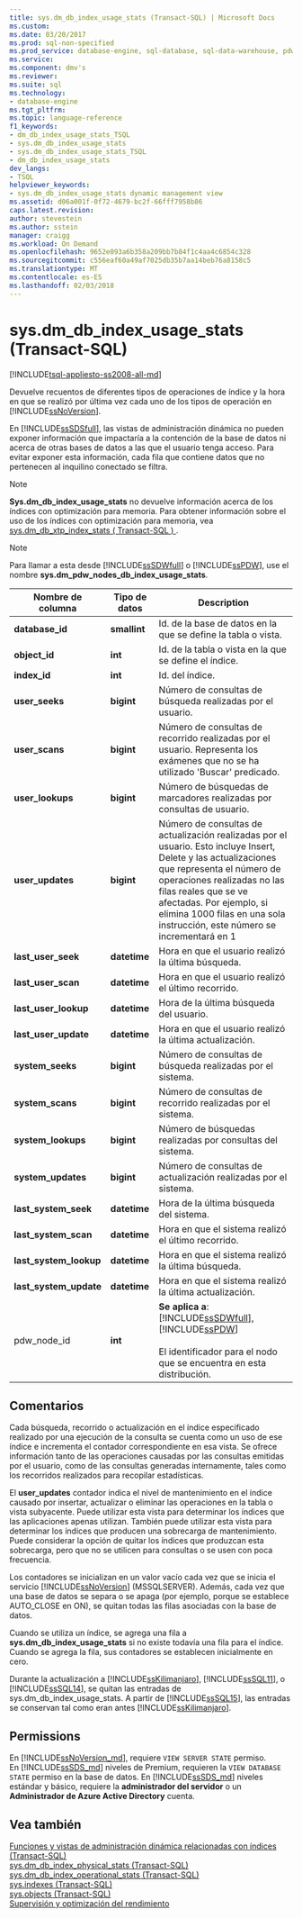 ```yaml
---
title: sys.dm_db_index_usage_stats (Transact-SQL) | Microsoft Docs
ms.custom: 
ms.date: 03/20/2017
ms.prod: sql-non-specified
ms.prod_service: database-engine, sql-database, sql-data-warehouse, pdw
ms.service: 
ms.component: dmv's
ms.reviewer: 
ms.suite: sql
ms.technology:
- database-engine
ms.tgt_pltfrm: 
ms.topic: language-reference
f1_keywords:
- dm_db_index_usage_stats_TSQL
- sys.dm_db_index_usage_stats
- sys.dm_db_index_usage_stats_TSQL
- dm_db_index_usage_stats
dev_langs:
- TSQL
helpviewer_keywords:
- sys.dm_db_index_usage_stats dynamic management view
ms.assetid: d06a001f-0f72-4679-bc2f-66fff7958b86
caps.latest.revision: 
author: stevestein
ms.author: sstein
manager: craigg
ms.workload: On Demand
ms.openlocfilehash: 9652e093a6b358a209bb7b84f1c4aa4c6854c328
ms.sourcegitcommit: c556eaf60a49af7025db35b7aa14beb76a8158c5
ms.translationtype: MT
ms.contentlocale: es-ES
ms.lasthandoff: 02/03/2018
---
```

# <a name="sysdmdbindexusagestats-transact-sql"></a>sys.dm_db_index_usage_stats (Transact-SQL)
[!INCLUDE[tsql-appliesto-ss2008-all-md](../../includes/tsql-appliesto-ss2008-all-md.md)]

  Devuelve recuentos de diferentes tipos de operaciones de índice y la hora en que se realizó por última vez cada uno de los tipos de operación en [!INCLUDE[ssNoVersion](../../includes/ssnoversion-md.md)].  
  
 En [!INCLUDE[ssSDSfull](../../includes/sssdsfull-md.md)], las vistas de administración dinámica no pueden exponer información que impactaría a la contención de la base de datos ni acerca de otras bases de datos a las que el usuario tenga acceso. Para evitar exponer esta información, cada fila que contiene datos que no pertenecen al inquilino conectado se filtra.  
  
> [!NOTE]  
>  **Sys.dm_db_index_usage_stats** no devuelve información acerca de los índices con optimización para memoria. Para obtener información sobre el uso de los índices con optimización para memoria, vea [sys.dm_db_xtp_index_stats &#40; Transact-SQL &#41; ](../../relational-databases/system-dynamic-management-views/sys-dm-db-xtp-index-stats-transact-sql.md).  
  
> [!NOTE]  
>  Para llamar a esta desde [!INCLUDE[ssSDWfull](../../includes/sssdwfull-md.md)] o [!INCLUDE[ssPDW](../../includes/sspdw-md.md)], use el nombre **sys.dm_pdw_nodes_db_index_usage_stats**.  
  
|Nombre de columna|Tipo de datos|Description|  
|-----------------|---------------|-----------------|  
|**database_id**|**smallint**|Id. de la base de datos en la que se define la tabla o vista.|  
|**object_id**|**int**|Id. de la tabla o vista en la que se define el índice.|  
|**index_id**|**int**|Id. del índice.|  
|**user_seeks**|**bigint**|Número de consultas de búsqueda realizadas por el usuario.|  
|**user_scans**|**bigint**|Número de consultas de recorrido realizadas por el usuario. Representa los exámenes que no se ha utilizado 'Buscar' predicado.|  
|**user_lookups**|**bigint**|Número de búsquedas de marcadores realizadas por consultas de usuario.|  
|**user_updates**|**bigint**|Número de consultas de actualización realizadas por el usuario. Esto incluye Insert, Delete y las actualizaciones que representa el número de operaciones realizadas no las filas reales que se ve afectadas. Por ejemplo, si elimina 1000 filas en una sola instrucción, este número se incrementará en 1|  
|**last_user_seek**|**datetime**|Hora en que el usuario realizó la última búsqueda.|  
|**last_user_scan**|**datetime**|Hora en que el usuario realizó el último recorrido.|  
|**last_user_lookup**|**datetime**|Hora de la última búsqueda del usuario.|  
|**last_user_update**|**datetime**|Hora en que el usuario realizó la última actualización.|  
|**system_seeks**|**bigint**|Número de consultas de búsqueda realizadas por el sistema.|  
|**system_scans**|**bigint**|Número de consultas de recorrido realizadas por el sistema.|  
|**system_lookups**|**bigint**|Número de búsquedas realizadas por consultas del sistema.|  
|**system_updates**|**bigint**|Número de consultas de actualización realizadas por el sistema.|  
|**last_system_seek**|**datetime**|Hora de la última búsqueda del sistema.|  
|**last_system_scan**|**datetime**|Hora en que el sistema realizó el último recorrido.|  
|**last_system_lookup**|**datetime**|Hora en que el sistema realizó la última búsqueda.|  
|**last_system_update**|**datetime**|Hora en que el sistema realizó la última actualización.|  
|pdw_node_id|**int**|**Se aplica a**: [!INCLUDE[ssSDWfull](../../includes/sssdwfull-md.md)], [!INCLUDE[ssPDW](../../includes/sspdw-md.md)]<br /><br /> El identificador para el nodo que se encuentra en esta distribución.|  
  
## <a name="remarks"></a>Comentarios  
 Cada búsqueda, recorrido o actualización en el índice especificado realizado por una ejecución de la consulta se cuenta como un uso de ese índice e incrementa el contador correspondiente en esa vista. Se ofrece información tanto de las operaciones causadas por las consultas emitidas por el usuario, como de las consultas generadas internamente, tales como los recorridos realizados para recopilar estadísticas.  
  
 El **user_updates** contador indica el nivel de mantenimiento en el índice causado por insertar, actualizar o eliminar las operaciones en la tabla o vista subyacente. Puede utilizar esta vista para determinar los índices que las aplicaciones apenas utilizan. También puede utilizar esta vista para determinar los índices que producen una sobrecarga de mantenimiento. Puede considerar la opción de quitar los índices que produzcan esta sobrecarga, pero que no se utilicen para consultas o se usen con poca frecuencia.  
  
 Los contadores se inicializan en un valor vacío cada vez que se inicia el servicio [!INCLUDE[ssNoVersion](../../includes/ssnoversion-md.md)] (MSSQLSERVER). Además, cada vez que una base de datos se separa o se apaga (por ejemplo, porque se establece AUTO_CLOSE en ON), se quitan todas las filas asociadas con la base de datos.  
  
 Cuando se utiliza un índice, se agrega una fila a **sys.dm_db_index_usage_stats** si no existe todavía una fila para el índice. Cuando se agrega la fila, sus contadores se establecen inicialmente en cero.  
  
 Durante la actualización a [!INCLUDE[ssKilimanjaro](../../includes/sskilimanjaro-md.md)], [!INCLUDE[ssSQL11](../../includes/sssql11-md.md)], o [!INCLUDE[ssSQL14](../../includes/sssql14-md.md)], se quitan las entradas de sys.dm_db_index_usage_stats. A partir de [!INCLUDE[ssSQL15](../../includes/sssql15-md.md)], las entradas se conservan tal como eran antes [!INCLUDE[ssKilimanjaro](../../includes/sskilimanjaro-md.md)].  
  
## <a name="permissions"></a>Permissions  
En [!INCLUDE[ssNoVersion_md](../../includes/ssnoversion-md.md)], requiere `VIEW SERVER STATE` permiso.   
En [!INCLUDE[ssSDS_md](../../includes/sssds-md.md)] niveles de Premium, requieren la `VIEW DATABASE STATE` permiso en la base de datos. En [!INCLUDE[ssSDS_md](../../includes/sssds-md.md)] niveles estándar y básico, requiere la **administrador del servidor** o un **Administrador de Azure Active Directory** cuenta.  
  
## <a name="see-also"></a>Vea también  

 [Funciones y vistas de administración dinámica relacionadas con índices &#40;Transact-SQL&#41;](../../relational-databases/system-dynamic-management-views/index-related-dynamic-management-views-and-functions-transact-sql.md)   
 [sys.dm_db_index_physical_stats &#40;Transact-SQL&#41;](../../relational-databases/system-dynamic-management-views/sys-dm-db-index-physical-stats-transact-sql.md)   
 [sys.dm_db_index_operational_stats &#40;Transact-SQL&#41;](../../relational-databases/system-dynamic-management-views/sys-dm-db-index-operational-stats-transact-sql.md)   
 [sys.indexes &#40;Transact-SQL&#41;](../../relational-databases/system-catalog-views/sys-indexes-transact-sql.md)   
 [sys.objects &#40;Transact-SQL&#41;](../../relational-databases/system-catalog-views/sys-objects-transact-sql.md)   
 [Supervisión y optimización del rendimiento](../../relational-databases/performance/monitor-and-tune-for-performance.md)  
  
  


